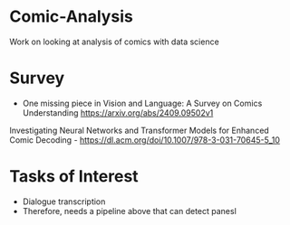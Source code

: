 # Comic-Analysis
Work on looking at analysis of comics with data science

# Survey
- One missing piece in Vision and Language: A Survey on Comics Understanding https://arxiv.org/abs/2409.09502v1

Investigating Neural Networks and Transformer Models for Enhanced Comic Decoding - https://dl.acm.org/doi/10.1007/978-3-031-70645-5_10

# Tasks of Interest
- Dialogue transcription
- Therefore, needs a pipeline above that can detect panesl